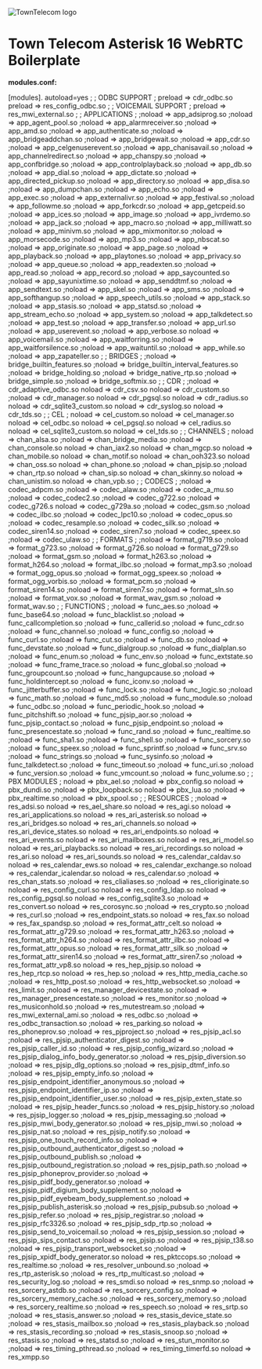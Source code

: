 ![TownTelecom logo](https://pbs.twimg.com/profile_images/753388670519021568/u0yjwI-k_400x400.jpg)

# Town Telecom Asterisk 16 WebRTC Boilerplate


__modules.conf:__


[modules].
autoload=yes
;
; ODBC SUPPORT
;
preload => cdr_odbc.so
preload => res_config_odbc.so
;
; VOICEMAIL SUPPORT
;
preload => res_mwi_external.so
;
; APPLICATIONS
;
;noload => app_adsiprog.so
;noload => app_agent_pool.so
;noload => app_alarmreceiver.so
;noload => app_amd.so
;noload => app_authenticate.so
;noload => app_bridgeaddchan.so
;noload => app_bridgewait.so
;noload => app_cdr.so
;noload => app_celgenuserevent.so
;noload => app_chanisavail.so
;noload => app_channelredirect.so
;noload => app_chanspy.so
;noload => app_confbridge.so
;noload => app_controlplayback.so
;noload => app_db.so
;noload => app_dial.so
;noload => app_dictate.so
;noload => app_directed_pickup.so
;noload => app_directory.so
;noload => app_disa.so
;noload => app_dumpchan.so
;noload => app_echo.so
;noload => app_exec.so
;noload => app_externalivr.so
;noload => app_festival.so
;noload => app_followme.so
;noload => app_forkcdr.so
;noload => app_getcpeid.so
;noload => app_ices.so
;noload => app_image.so
;noload => app_ivrdemo.so
;noload => app_jack.so
;noload => app_macro.so
;noload => app_milliwatt.so
;noload => app_minivm.so
;noload => app_mixmonitor.so
;noload => app_morsecode.so
;noload => app_mp3.so
;noload => app_nbscat.so
;noload => app_originate.so
;noload => app_page.so
;noload => app_playback.so
;noload => app_playtones.so
;noload => app_privacy.so
;noload => app_queue.so
;noload => app_readexten.so
;noload => app_read.so
;noload => app_record.so
;noload => app_saycounted.so
;noload => app_sayunixtime.so
;noload => app_senddtmf.so
;noload => app_sendtext.so
;noload => app_skel.so
;noload => app_sms.so
;noload => app_softhangup.so
;noload => app_speech_utils.so
;noload => app_stack.so
;noload => app_stasis.so
;noload => app_statsd.so
;noload => app_stream_echo.so
;noload => app_system.so
;noload => app_talkdetect.so
;noload => app_test.so
;noload => app_transfer.so
;noload => app_url.so
;noload => app_userevent.so
;noload => app_verbose.so
noload => app_voicemail.so
;noload => app_waitforring.so
;noload => app_waitforsilence.so
;noload => app_waituntil.so
;noload => app_while.so
;noload => app_zapateller.so
;
; BRIDGES
;
;noload => bridge_builtin_features.so
;noload => bridge_builtin_interval_features.so
;noload => bridge_holding.so
;noload => bridge_native_rtp.so
;noload => bridge_simple.so
;noload => bridge_softmix.so
;
; CDR
;
;noload => cdr_adaptive_odbc.so
noload => cdr_csv.so
noload => cdr_custom.so
;noload => cdr_manager.so
noload => cdr_pgsql.so
noload => cdr_radius.so
noload => cdr_sqlite3_custom.so
noload => cdr_syslog.so
noload => cdr_tds.so
;
; CEL
;
noload => cel_custom.so
noload => cel_manager.so
noload => cel_odbc.so
noload => cel_pgsql.so
noload => cel_radius.so
noload => cel_sqlite3_custom.so
noload => cel_tds.so
;
; CHANNELS
;
noload => chan_alsa.so
;noload => chan_bridge_media.so
;noload => chan_console.so
noload => chan_iax2.so
noload => chan_mgcp.so
noload => chan_mobile.so
noload => chan_motif.so
noload => chan_ooh323.so
noload => chan_oss.so
noload => chan_phone.so
;noload => chan_pjsip.so
;noload => chan_rtp.so
noload => chan_sip.so
noload => chan_skinny.so
noload => chan_unistim.so
noload => chan_vpb.so
;
; CODECS
;
;noload => codec_adpcm.so
;noload => codec_alaw.so
;noload => codec_a_mu.so
;noload => codec_codec2.so
;noload => codec_g722.so
;noload => codec_g726.s
noload => codec_g729a.so
;noload => codec_gsm.so
;noload => codec_ilbc.so
;noload => codec_lpc10.so
;noload => codec_opus.so
;noload => codec_resample.so
;noload => codec_silk.so
;noload => codec_siren14.so
;noload => codec_siren7.so
;noload => codec_speex.so
;noload => codec_ulaw.so
;
; FORMATS
;
;noload => format_g719.so
;noload => format_g723.so
;noload => format_g726.so
noload => format_g729.so
;noload => format_gsm.so
;noload => format_h263.so
;noload => format_h264.so
;noload => format_ilbc.so
;noload => format_mp3.so
;noload => format_ogg_opus.so
;noload => format_ogg_speex.so
;noload => format_ogg_vorbis.so
;noload => format_pcm.so
;noload => format_siren14.so
;noload => format_siren7.so
;noload => format_sln.so
;noload => format_vox.so
;noload => format_wav_gsm.so
;noload => format_wav.so
;
; FUNCTIONS
;
;noload => func_aes.so
;noload => func_base64.so
;noload => func_blacklist.so
;noload => func_callcompletion.so
;noload => func_callerid.so
;noload => func_cdr.so
;noload => func_channel.so
;noload => func_config.so
;noload => func_curl.so
;noload => func_cut.so
;noload => func_db.so
;noload => func_devstate.so
;noload => func_dialgroup.so
;noload => func_dialplan.so
;noload => func_enum.so
;noload => func_env.so
;noload => func_extstate.so
;noload => func_frame_trace.so
;noload => func_global.so
;noload => func_groupcount.so
;noload => func_hangupcause.so
;noload => func_holdintercept.so
;noload => func_iconv.so
;noload => func_jitterbuffer.so
;noload => func_lock.so
;noload => func_logic.so
;noload => func_math.so
;noload => func_md5.so
;noload => func_module.so
;noload => func_odbc.so
;noload => func_periodic_hook.so
;noload => func_pitchshift.so
;noload => func_pjsip_aor.so
;noload => func_pjsip_contact.so
;noload => func_pjsip_endpoint.so
;noload => func_presencestate.so
;noload => func_rand.so
;noload => func_realtime.so
;noload => func_sha1.so
;noload => func_shell.so
;noload => func_sorcery.so
;noload => func_speex.so
;noload => func_sprintf.so
;noload => func_srv.so
;noload => func_strings.so
;noload => func_sysinfo.so
;noload => func_talkdetect.so
;noload => func_timeout.so
;noload => func_uri.so
;noload => func_version.so
;noload => func_vmcount.so
;noload => func_volume.so
;
; PBX MODULES
;
noload => pbx_ael.so
;noload => pbx_config.so
noload => pbx_dundi.so
;noload => pbx_loopback.so
noload => pbx_lua.so
;noload => pbx_realtime.so
;noload => pbx_spool.so
; 
; RESOURCES
;
;noload => res_adsi.so
noload => res_ael_share.so
noload => res_agi.so
noload => res_ari_applications.so
noload => res_ari_asterisk.so
noload => res_ari_bridges.so
noload => res_ari_channels.so
noload => res_ari_device_states.so
noload => res_ari_endpoints.so
noload => res_ari_events.so
noload => res_ari_mailboxes.so
noload => res_ari_model.so
noload => res_ari_playbacks.so
noload => res_ari_recordings.so
noload => res_ari.so
noload => res_ari_sounds.so
noload => res_calendar_caldav.so
noload => res_calendar_ews.so
noload => res_calendar_exchange.so
noload => res_calendar_icalendar.so
noload => res_calendar.so
;noload => res_chan_stats.so
;noload => res_clialiases.so
;noload => res_clioriginate.so
noload => res_config_curl.so
noload => res_config_ldap.so
noload => res_config_pgsql.so
noload => res_config_sqlite3.so
;noload => res_convert.so
noload => res_corosync.so
;noload => res_crypto.so
;noload => res_curl.so
;noload => res_endpoint_stats.so
noload => res_fax.so
noload => res_fax_spandsp.so
;noload => res_format_attr_celt.so
noload => res_format_attr_g729.so
;noload => res_format_attr_h263.so
;noload => res_format_attr_h264.so
;noload => res_format_attr_ilbc.so
;noload => res_format_attr_opus.so
;noload => res_format_attr_silk.so
;noload => res_format_attr_siren14.so
;noload => res_format_attr_siren7.so
;noload => res_format_attr_vp8.so
noload => res_hep_pjsip.so
noload => res_hep_rtcp.so
noload => res_hep.so
;noload => res_http_media_cache.so
;noload => res_http_post.so
;noload => res_http_websocket.so
;noload => res_limit.so
;noload => res_manager_devicestate.so
;noload => res_manager_presencestate.so
;noload => res_monitor.so
;noload => res_musiconhold.so
;noload => res_mutestream.so
;noload => res_mwi_external_ami.so
;noload => res_odbc.so
;noload => res_odbc_transaction.so
;noload => res_parking.so
noload => res_phoneprov.so
;noload => res_pjproject.so
;noload => res_pjsip_acl.so
;noload => res_pjsip_authenticator_digest.so
;noload => res_pjsip_caller_id.so
;noload => res_pjsip_config_wizard.so
;noload => res_pjsip_dialog_info_body_generator.so
;noload => res_pjsip_diversion.so
;noload => res_pjsip_dlg_options.so
;noload => res_pjsip_dtmf_info.so
;noload => res_pjsip_empty_info.so
;noload => res_pjsip_endpoint_identifier_anonymous.so
;noload => res_pjsip_endpoint_identifier_ip.so
;noload => res_pjsip_endpoint_identifier_user.so
;noload => res_pjsip_exten_state.so
;noload => res_pjsip_header_funcs.so
;noload => res_pjsip_history.so
;noload => res_pjsip_logger.so
;noload => res_pjsip_messaging.so
;noload => res_pjsip_mwi_body_generator.so
;noload => res_pjsip_mwi.so
;noload => res_pjsip_nat.so
;noload => res_pjsip_notify.so
;noload => res_pjsip_one_touch_record_info.so
;noload => res_pjsip_outbound_authenticator_digest.so
;noload => res_pjsip_outbound_publish.so
;noload => res_pjsip_outbound_registration.so
;noload => res_pjsip_path.so
;noload => res_pjsip_phoneprov_provider.so
;noload => res_pjsip_pidf_body_generator.so
;noload => res_pjsip_pidf_digium_body_supplement.so
;noload => res_pjsip_pidf_eyebeam_body_supplement.so
;noload => res_pjsip_publish_asterisk.so
;noload => res_pjsip_pubsub.so
;noload => res_pjsip_refer.so
;noload => res_pjsip_registrar.so
;noload => res_pjsip_rfc3326.so
;noload => res_pjsip_sdp_rtp.so
;noload => res_pjsip_send_to_voicemail.so
;noload => res_pjsip_session.so
;noload => res_pjsip_sips_contact.so
;noload => res_pjsip.so
;noload => res_pjsip_t38.so
;noload => res_pjsip_transport_websocket.so
;noload => res_pjsip_xpidf_body_generator.so
noload => res_pktccops.so
;noload => res_realtime.so
;noload => res_resolver_unbound.so
;noload => res_rtp_asterisk.so
;noload => res_rtp_multicast.so
;noload => res_security_log.so
;noload => res_smdi.so
noload => res_snmp.so
;noload => res_sorcery_astdb.so
;noload => res_sorcery_config.so
;noload => res_sorcery_memory_cache.so
;noload => res_sorcery_memory.so
;noload => res_sorcery_realtime.so
;noload => res_speech.so
;noload => res_srtp.so
;noload => res_stasis_answer.so
;noload => res_stasis_device_state.so
;noload => res_stasis_mailbox.so
;noload => res_stasis_playback.so
;noload => res_stasis_recording.so
;noload => res_stasis_snoop.so
;noload => res_stasis.so
;noload => res_statsd.so
;noload => res_stun_monitor.so
;noload => res_timing_pthread.so
;noload => res_timing_timerfd.so
noload => res_xmpp.so
